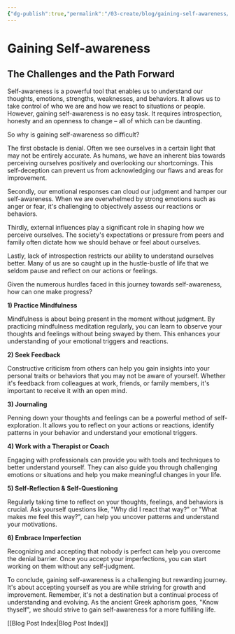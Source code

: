 ```yaml
---
{"dg-publish":true,"permalink":"/03-create/blog/gaining-self-awareness/","title":"Gaining Self-awareness","tags":["self-awareness","mindfulness"]}
---
```



# Gaining Self-awareness
## The Challenges and the Path Forward

Self-awareness is a powerful tool that enables us to understand our thoughts, emotions, strengths, weaknesses, and behaviors. It allows us to take control of who we are and how we react to situations or people. However, gaining self-awareness is no easy task. It requires introspection, honesty and an openness to change – all of which can be daunting.

So why is gaining self-awareness so difficult? 

The first obstacle is denial. Often we see ourselves in a certain light that may not be entirely accurate. As humans, we have an inherent bias towards perceiving ourselves positively and overlooking our shortcomings. This self-deception can prevent us from acknowledging our flaws and areas for improvement.

Secondly, our emotional responses can cloud our judgment and hamper our self-awareness. When we are overwhelmed by strong emotions such as anger or fear, it's challenging to objectively assess our reactions or behaviors.

Thirdly, external influences play a significant role in shaping how we perceive ourselves. The society's expectations or pressure from peers and family often dictate how we should behave or feel about ourselves.

Lastly, lack of introspection restricts our ability to understand ourselves better. Many of us are so caught up in the hustle-bustle of life that we seldom pause and reflect on our actions or feelings.

Given the numerous hurdles faced in this journey towards self-awareness, how can one make progress?

**1) Practice Mindfulness**

Mindfulness is about being present in the moment without judgment. By practicing mindfulness meditation regularly, you can learn to observe your thoughts and feelings without being swayed by them. This enhances your understanding of your emotional triggers and reactions.

**2) Seek Feedback**

Constructive criticism from others can help you gain insights into your personal traits or behaviors that you may not be aware of yourself. Whether it's feedback from colleagues at work, friends, or family members, it's important to receive it with an open mind.

**3) Journaling**

Penning down your thoughts and feelings can be a powerful method of self-exploration. It allows you to reflect on your actions or reactions, identify patterns in your behavior and understand your emotional triggers.

**4) Work with a Therapist or Coach**

Engaging with professionals can provide you with tools and techniques to better understand yourself. They can also guide you through challenging emotions or situations and help you make meaningful changes in your life.

**5) Self-Reflection & Self-Questioning**

Regularly taking time to reflect on your thoughts, feelings, and behaviors is crucial. Ask yourself questions like, "Why did I react that way?" or "What makes me feel this way?", can help you uncover patterns and understand your motivations.

**6) Embrace Imperfection**

Recognizing and accepting that nobody is perfect can help you overcome the denial barrier. Once you accept your imperfections, you can start working on them without any self-judgment.

To conclude, gaining self-awareness is a challenging but rewarding journey. It's about accepting yourself as you are while striving for growth and improvement. Remember, it's not a destination but a continual process of understanding and evolving. As the ancient Greek aphorism goes, "Know thyself", we should strive to gain self-awareness for a more fulfilling life.





[[Blog Post Index\|Blog Post Index]]